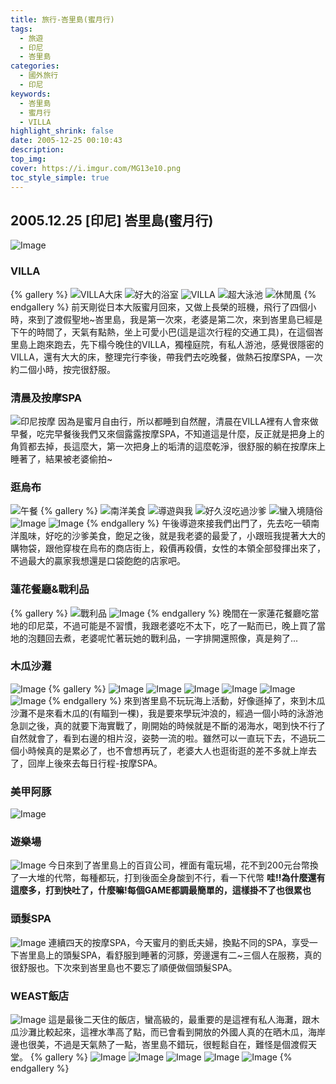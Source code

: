 ```yaml
---
title: 旅行-峇里島(蜜月行)
tags:
  - 旅遊
  - 印尼
  - 峇里島
categories: 
  - 國外旅行
  - 印尼
keywords:
  - 峇里島
  - 蜜月行
  - VILLA
highlight_shrink: false
date: 2005-12-25 00:10:43
description:
top_img:
cover: https://i.imgur.com/MG13e10.png
toc_style_simple: true
---
```


## 2005.12.25 [印尼] 峇里島(蜜月行)

![Image](https://i.imgur.com/xYg5SKB.png)

### VILLA

{% gallery %}
![VILLA大床](https://i.imgur.com/KEV1xW5.png)
![好大的浴室](https://i.imgur.com/sNCcTsY.png)
![VILLA](https://i.imgur.com/rPhv9lx.png)
![超大泳池](https://i.imgur.com/O4xxCdj.png)
![休閒風](https://i.imgur.com/lIM3AJf.png)
{% endgallery %}
前天剛從日本大阪蜜月回來，又做上長榮的班機，飛行了四個小時，來到了渡假聖地~峇里島，我是第一次來，老婆是第二次，來到峇里島已經是下午的時間了，天氣有點熱，坐上可愛小巴(這是這次行程的交通工具)，在這個峇里島上跑來跑去，先下榻今晚住的VILLA，獨橦庭院，有私人游池，感覺很隱密的VILLA，還有大大的床，整理完行李後，帶我們去吃晚餐，做熱石按摩SPA，一次約二個小時，按完很舒服。

### 清晨及按摩SPA

![印尼按摩](https://i.imgur.com/kO0fyRX.png)
因為是蜜月自由行，所以都睡到自然醒，清晨在VILLA裡有人會來做早餐，吃完早餐後我們又來個露露按摩SPA，不知道這是什麼，反正就是把身上的角質都去掉，長這麼大，第一次把身上的垢清的這麼乾淨，很舒服的躺在按摩床上睡著了，結果被老婆偷拍~

### 逛烏布

![午餐](https://i.imgur.com/MG13e10.png)
{% gallery %}
![南洋美食](https://i.imgur.com/1JLMjFU.png)
![導遊與我](https://i.imgur.com/nGxHHse.png)
![好久沒吃過沙爹](https://i.imgur.com/UYErmAe.png)
![蠻入境隨俗](https://i.imgur.com/rLqRtF8.png)
![Image](https://i.imgur.com/K1HFG9R.png)
![Image](https://i.imgur.com/su3424H.png)
{% endgallery %}
午後導遊來接我們出門了，先去吃一頓南洋風味，好吃的沙爹美食，飽足之後，就是我老婆的最愛了，小跟班我提著大大的購物袋，跟他穿梭在烏布的商店街上，殺價再殺價，女性的本領全部發揮出來了，不過最大的贏家我想還是口袋飽飽的店家吧。

### 蓮花餐廳&戰利品

{% gallery %}
![戰利品](https://i.imgur.com/nNFrVoS.png)
![Image](https://i.imgur.com/wjTbccp.png)
{% endgallery %}
晚間在一家蓮花餐廳吃當地的印尼菜，不過可能是不習慣，我跟老婆吃不太下，吃了一點而已，晚上買了當地的泡麵回去煮，老婆呢忙著玩她的戰利品，一字排開還照像，真是夠了...

### 木瓜沙灘

![Image](https://i.imgur.com/8qaonDN.png)
{% gallery %}
![Image](https://i.imgur.com/0kJjd5H.png)
![Image](https://i.imgur.com/uNFsFMA.png)
![Image](https://i.imgur.com/6d5ftuB.png)
![Image](https://i.imgur.com/dX6Cp3A.png)
![Image](https://i.imgur.com/dYdjuO2.png)
![Image](https://i.imgur.com/BLtj0A7.png)
{% endgallery %}
來到峇里島不玩玩海上活動，好像遜掉了，來到木瓜沙灘不是來看木瓜的(有瞄到一棵)，我是要來學玩沖浪的，經過一個小時的泳游池急訓之後，真的就要下海實戰了，剛開始的時候就是不斷的渴海水，喝到快不行了自然就會了，看到右邊的相片沒，姿勢一流的啦。雖然可以一直玩下去，不過玩二個小時候真的是累必了，也不會想再玩了，老婆大人也逛街逛的差不多就上岸去了，回岸上後來去每日行程-按摩SPA。

### 美甲阿豚

![Image](https://i.imgur.com/zefEZAo.png)

### 遊樂場

![Image](https://i.imgur.com/ryDk2wG.png)
今日來到了峇里島上的百貨公司，裡面有電玩場，花不到200元台幣換了一大堆的代幣，每種都玩，打到後面全身酸到不行，看一下代幣 **哇!!為什麼還有這麼多，打到快吐了，什麼嘛!每個GAME都調最簡單的，這樣掛不了也很累也**

### 頭髮SPA

![Image](https://i.imgur.com/AhSHnHY.png)
連續四天的按摩SPA，今天蜜月的劉氐夫婦，換點不同的SPA，享受一下峇里島上的頭髮SPA，看舒服到睡著的河豚，旁邊還有二~三個人在服務，真的很舒服也。下次來到峇里島也不要忘了順便做個頭髮SPA。

### WEAST飯店

![Image](https://i.imgur.com/jC2d17u.png)
這是最後二天住的飯店，蠻高級的，最重要的是這裡有私人海灘，跟木瓜沙灘比較起來，這裡水準高了點，而已會看到開放的外國人真的在晒木瓜，海岸邊也很美，不過是天氣熱了一點，峇里島不錯玩，很輕鬆自在，難怪是個渡假天堂。
{% gallery %}
![Image](https://i.imgur.com/AfQHFEH.png)
![Image](https://i.imgur.com/RfW4Qzu.png)
![Image](https://i.imgur.com/Ejz3Cpy.png)
![Image](https://i.imgur.com/XYptzNO.png)
![Image](https://i.imgur.com/TsUTbvf.png)
{% endgallery %}
